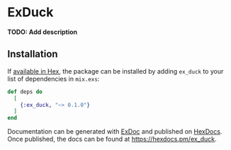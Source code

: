 # ExDuck

**TODO: Add description**

## Installation

If [available in Hex](https://hex.pm/docs/publish), the package can be installed
by adding `ex_duck` to your list of dependencies in `mix.exs`:

```elixir
def deps do
  [
    {:ex_duck, "~> 0.1.0"}
  ]
end
```

Documentation can be generated with [ExDoc](https://github.com/elixir-lang/ex_doc)
and published on [HexDocs](https://hexdocs.pm). Once published, the docs can
be found at <https://hexdocs.pm/ex_duck>.

